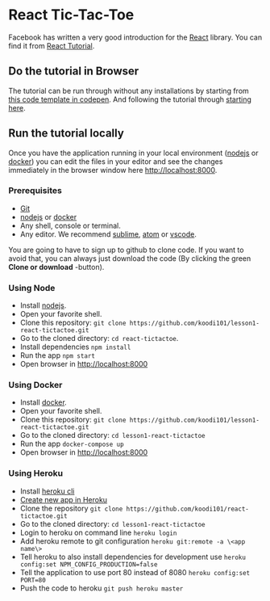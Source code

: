# React Tic-Tac-Toe

Facebook has written a very good introduction for the [React](https://reactjs.org/) library. You can find it from [React Tutorial](https://reactjs.org/tutorial/tutorial.html).

## Do the tutorial in Browser

The tutorial can be run through without any installations by starting from [this code template in codepen](https://codepen.io/gaearon/pen/oWWQNa?editors=0010). And following the tutorial through [starting here](https://reactjs.org/tutorial/tutorial.html#overview).

## Run the tutorial locally

Once you have the application running in your local environment ([nodejs](https://nodejs.org/en/download/package-manager/) or [docker](https://docs.docker.com/install/)) you can edit the files in your editor and see the changes immediately in the browser window here [http://localhost:8000](http://localhost:8000).

### Prerequisites

* [Git](https://www.atlassian.com/git/tutorials/install-git)
* [nodejs](https://nodejs.org/en/download/package-manager/) or [docker](https://docs.docker.com/install/)
* Any shell, console or terminal.
* Any editor. We recommend [sublime](https://www.sublimetext.com/), [atom](https://atom.io/) or [vscode](https://code.visualstudio.com/).

You are going to have to sign up to github to clone code. If you want to avoid that, you can always just download the code (By clicking the green **Clone or download** -button).

### Using Node

* Install [nodejs](https://nodejs.org/en/download/package-manager/).
* Open your favorite shell.
* Clone this repository: `git clone https://github.com/koodi101/lesson1-react-tictactoe.git`
* Go to the cloned directory: `cd react-tictactoe`.
* Install dependencies `npm install`
* Run the app `npm start`
* Open browser in [http://localhost:8000](http://localhost:8000)


### Using Docker

* Install [docker](https://docs.docker.com/install/).
* Open your favorite shell.
* Clone this repository: `git clone https://github.com/koodi101/lesson1-react-tictactoe.git`
* Go to the cloned directory: `cd lesson1-react-tictactoe`
* Run the app `docker-compose up`
* Open browser in [http://localhost:8000](http://localhost:8000)

### Using Heroku
* Install [heroku cli](https://devcenter.heroku.com/articles/heroku-cli)
* [Create new app in Heroku](https://dashboard.heroku.com/new-app)
* Clone the repository `git clone https://github.com/koodi101/react-tictactoe.git`
* Go to the cloned directory: `cd lesson1-react-tictactoe`
* Login to heroku on command line `heroku login`
* Add heroku remote to git configuration `heroku git:remote -a \<app name\>`
* Tell heroku to also install dependencies for development use `heroku config:set NPM_CONFIG_PRODUCTION=false`
* Tell the application to use port 80 instead of 8080 `heroku config:set PORT=80`
* Push the code to heroku `git push heroku master`
